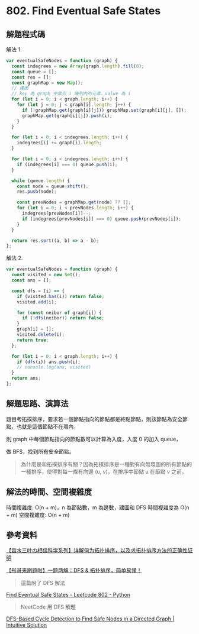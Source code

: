 # 802. Find Eventual Safe States

## 解題程式碼

解法 1.

```javascript
var eventualSafeNodes = function (graph) {
  const indegrees = new Array(graph.length).fill(0);
  const queue = [];
  const res = [];
  const graphMap = new Map();
  // 建圖
  // key 為 graph 中索引 i 陣列內的元素，value 為 i
  for (let i = 0; i < graph.length; i++) {
    for (let j = 0; j < graph[i].length; j++) {
      if (!graphMap.get(graph[i][j])) graphMap.set(graph[i][j], []);
      graphMap.get(graph[i][j]).push(i);
    }
  }

  for (let i = 0; i < indegrees.length; i++) {
    indegrees[i] += graph[i].length;
  }

  for (let i = 0; i < indegrees.length; i++) {
    if (indegrees[i] === 0) queue.push(i);
  }

  while (queue.length) {
    const node = queue.shift();
    res.push(node);

    const prevNodes = graphMap.get(node) ?? [];
    for (let i = 0; i < prevNodes.length; i++) {
      indegrees[prevNodes[i]]--;
      if (indegrees[prevNodes[i]] === 0) queue.push(prevNodes[i]);
    }
  }

  return res.sort((a, b) => a - b);
};
```

解法 2.

```javascript
var eventualSafeNodes = function (graph) {
  const visited = new Set();
  const ans = [];

  const dfs = (i) => {
    if (visited.has(i)) return false;
    visited.add(i);

    for (const neibor of graph[i]) {
      if (!dfs(neibor)) return false;
    }
    graph[i] = [];
    visited.delete(i);
    return true;
  };

  for (let i = 0; i < graph.length; i++) {
    if (dfs(i)) ans.push(i);
    // console.log(ans, visited)
  }
  return ans;
};
```

## 解題思路、演算法

題目考拓撲排序，要求若一個節點指向的節點都是終點節點，則該節點為安全節點，也就是這個節點不在環內，

則 graph 中每個節點指向的節點數可以計算為入度，入度 0 的加入 queue，

做 BFS，找到所有安全節點。

> 為什麼是和拓撲排序有關？因為拓撲排序是一種對有向無環圖的所有節點的一種排序，使得對每一條有向邊 (u, v)，在排序中節點 u 在節點 v 之前。

## 解法的時間、空間複雜度

時間複雜度: O(n + m)，n 為節點數，m 為邊數，建圖和 DFS 時間複雜度為 O(n + m)
空間複雜度: O(n + m)

## 參考資料

[【宫水三叶の相信科学系列】详解何为拓扑排序，以及求拓扑排序方法的正确性证明](https://leetcode.cn/problems/find-eventual-safe-states/solutions/916548/gong-shui-san-xie-noxiang-xin-ke-xue-xi-isy6u/)

[【彤哥来刷题啦】一题两解：DFS & 拓扑排序，简单易懂！](https://leetcode.cn/problems/find-eventual-safe-states/solutions/917056/tong-ge-lai-shua-ti-la-yi-ti-liang-jie-d-t5m3/)

> 這篇附了 DFS 解法

[Find Eventual Safe States - Leetcode 802 - Python](https://youtu.be/wciKkM3g3wQ)

> NeetCode 用 DFS 解題

[DFS-Based Cycle Detection to Find Safe Nodes in a Directed Graph | Intuitive Solution](https://leetcode.com/problems/find-eventual-safe-states/solutions/6322210/dfs-based-cycle-detection-to-find-safe-nodes-in-a-directed-graph-intuitive-solution/)
